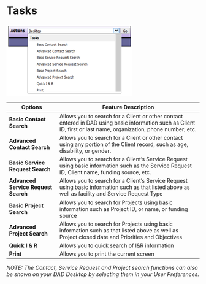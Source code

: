 # Tasks

![Task actions](images/tasks.png)

| Options | Feature Description |
|---------|---------------------|
| **Basic Contact Search** | Allows you to search for a Client or other contact entered in DAD using basic information such as Client ID, first or last name, organization, phone number, etc. |
| **Advanced Contact Search** | Allows you to search for a Client or other contact using any portion of the Client record, such as age, disability, or gender. |
| **Basic Service Request Search** | Allows you to search for a Client’s Service Request using basic information such as the Service Request ID, Client name, funding source, etc. |
| **Advanced Service Request Search** | Allows you to search for a Client’s Service Request using basic information such as that listed above as well as facility and Service Request Type |
| **Basic Project Search** | Allows you to search for Projects using basic information such as Project ID, or name, or funding source |
| **Advanced Project Search** | Allows you to search for Projects using basic information such as that listed above as well as Project closed date and Priorities and Objectives |
| **Quick I & R** | Allows you to quick search of I&R information |
| **Print** | Allows you to print the current screen |

*NOTE: The Contact, Service Request and Project search functions can also be shown on your DAD Desktop by selecting them in your User Preferences.*